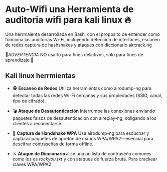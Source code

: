 # Auto-Wifi una Herramienta de auditoria wifi para kali linux 🔥

Una herrmaienta desarrollada en Bash, con el proposito de entender como funciona las auditorias Wi-Fi, incluyendo deteccion de interfaces, escaneo de redes captura de hashshakes y ataques con diccionario aircrack.ng

🚨*ADVERTENCIA* NO usarlo para fines delictivos, solo para fines de aprendizaje 🚨

## Kali linux herrmientas

- 🕵 **Escaneo de Redes**
Utiliza herramientas como airodump-ng para detectar todas las redes Wi-Fi cercanas y sus propiedades (SSID, canal, tipo de cifrado).

- 💣 **Ataque de Desautenticación**
Interrumpe las conexiones enviando paquetes falsos de desautenticación con aireplay-ng, obligando a los clientes a reconectarse.

- 📡 **Captura de Handshake WPA**
Usa airodump-ng para escuchar y capturar paquetes de apretón de manos WPA/WPA2—esencial para descifrar contraseñas de forma offline.

- ⚔️ **Ataque de Diccionario**⚔
se una un lista de contraseña comunes como los es *rockyou.txt* y con ataques de fuerza bruta. Para crackear claves WPA/WPA2.
